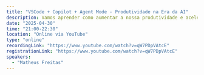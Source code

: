```yaml
---
title: "VSCode + Copilot + Agent Mode - Produtividade na Era da AI"
description: Vamos aprender como aumentar a nossa produtividade e acelerar o desenvolvimento com o poder da Inteligência Artificial! Nesta live prática, vamos descobrir como tirar o máximo partido do VSCode combinado com Copilot e o revolucionário Agent Mode.
date: "2025-04-30"
time: "21:00-22:30"
location: "Online via YouTube"
type: "online"
recordingLink: "https://www.youtube.com/watch?v=qW7PDpVAtcE"
registrationLink: "https://www.youtube.com/watch?v=qW7PDpVAtcE"
speakers:
  - "Matheus Freitas"
---
```

